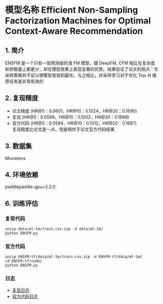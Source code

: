 # 模型名称 Efficient Non-Sampling Factorization Machines for Optimal Context-Aware Recommendation
## 1. 简介
ENSFM 是一个只有一层预测层的浅 FM 模型，跟 DeepFM, CFM 相比在复杂度和参数量上都更少，却在模型效果上表现显著的优势。结果验证了论文的观点：负采样策略并不足以使模型收敛到最优。与之相比，非采样学习对于优化 Top-N 推荐任务是非常有效的
## 2. 复现精度
- 论文精度 (HR@5：0.0601，HR@10：0.1024，HR@20：0.1690)
- 复现 (HR@5：0.0599，HR@10：0.1002，HR@20：0.1689) 
- 官方代码 (HR@5：0.0594，HR@10：0.1012，HR@20：0.1687)  
复现精度比论文差一点，但是稍优于论文官方代码结果
## 3. 数据集
Movielens
## 4. 环境依赖
paddlepaddle-gpu=2.2.0
## 6. 训练评估
### 复现代码
```
unzip data/ml-1m/train.csv.zip -d data/ml-1m/ 
python ENSFM.py
```
### 官方代码
```
unzip ENSFM-tf/data/ml-1m/train.csv.zip -d ENSFM-tf/data/ml-1m/
cd ENSFM-tf/code/
python ENSFM.py
```
### 日志
- [复现日志](./data/ml-1m/ENSFM.txt)
- [官方代码日志](./ENSFM-tf/data/ml-1m/ENSFM.txt)
